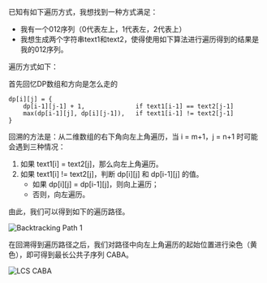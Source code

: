 已知有如下遍历方式，我想找到一种方式满足：

+ 我有一个012序列（0代表左上，1代表左，2代表上）
+ 我想生成两个字符串text1和text2，使得使用如下算法进行遍历得到的结果是我的012序列。

遍历方式如下：

首先回忆DP数组和方向是怎么走的

```
dp[i][j] = {
    dp[i-1][j-1] + 1,              if text1[i-1] == text2[j-1]
    max(dp[i-1][j], dp[i][j-1]),   if text1[i-1] != text2[j-1]
}
```

回溯的方法是：从二维数组的右下角向左上角遍历，当 i = m+1，j = n+1 时可能会遇到三种情况：

1. 如果 text1[i] = text2[j]，那么向左上角遍历。
2. 如果 text1[i] != text2[j]，判断 dp[i][j] 和 dp[i-1][j] 的值。
   - 如果 dp[i][j] = dp[i-1][j]，则向上遍历；
   - 否则，向左遍历。

由此，我们可以得到如下的遍历路径。

![Backtracking Path 1](pics/002.png)

在回溯得到遍历路径之后，我们对路径中向左上角遍历的起始位置进行染色（黄色），即可得到最长公共子序列 CABA。

![LCS CABA](pics/003.png)
